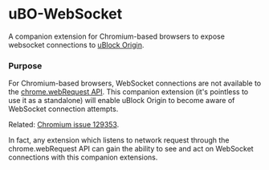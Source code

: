 # uBO-WebSocket
A companion extension for Chromium-based browsers to expose websocket connections to [uBlock Origin](https://github.com/gorhill/uBlock).

### Purpose

For Chromium-based browsers, WebSocket connections are not available to the [chrome.webRequest API](https://developer.chrome.com/extensions/webRequest). This companion extension (it's pointless to use it as a standalone) will enable uBlock Origin to become aware of WebSocket connection attempts.

Related: [Chromium issue 129353](https://bugs.chromium.org/p/chromium/issues/detail?id=129353).

In fact, any extension which listens to network request through the chrome.webRequest API can gain the ability to see and act on WebSocket connections with this companion extensions.
